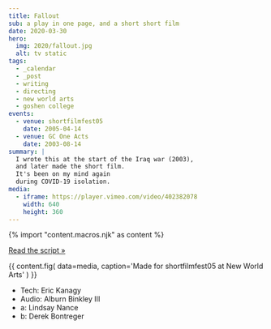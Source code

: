 ```yaml
---
title: Fallout
sub: a play in one page, and a short short film
date: 2020-03-30
hero:
  img: 2020/fallout.jpg
  alt: tv static
tags:
  - _calendar
  - _post
  - writing
  - directing
  - new world arts
  - goshen college
events:
  - venue: shortfilmfest05
    date: 2005-04-14
  - venue: GC One Acts
    date: 2003-08-14
summary: |
  I wrote this at the start of the Iraq war (2003),
  and later made the short film.
  It's been on my mind again
  during COVID-19 isolation.
media:
  - iframe: https://player.vimeo.com/video/402382078
    width: 640
    height: 360
---
```

{% import "content.macros.njk" as content %}

[Read the script »](script/)

{{ content.fig(
  data=media,
  caption='Made for shortfilmfest05 at New World Arts'
) }}

- Tech: Eric Kanagy
- Audio: Alburn Binkley III
- a: Lindsay Nance
- b: Derek Bontreger
